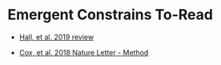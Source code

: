 # Emergent Constrains To-Read

 - [Hall, et al. 2019 review](https://www.nature.com/articles/s41558-019-0436-6)

 - [Cox, et al. 2018 Nature Letter - Method](https://www.nature.com/articles/nature25450)